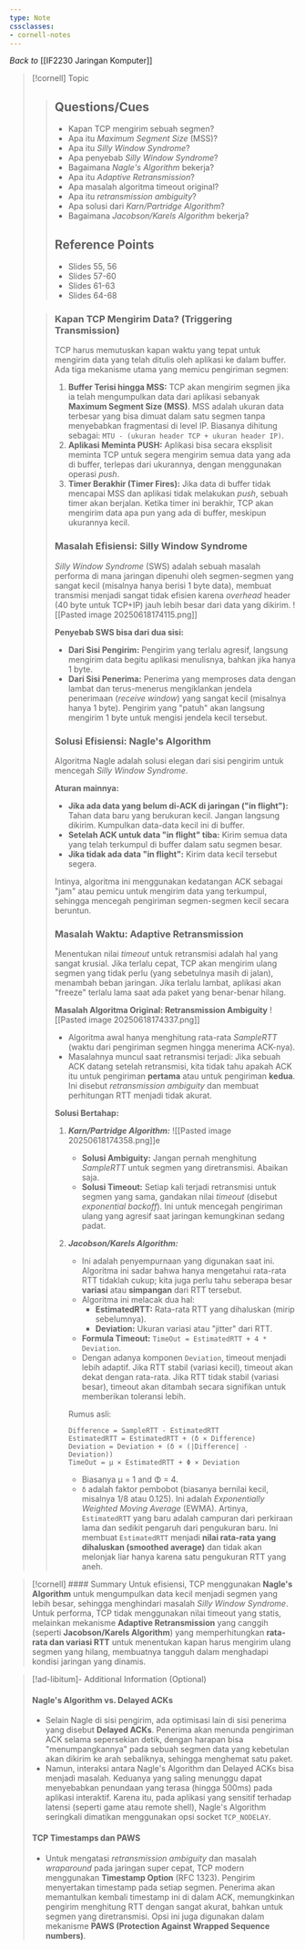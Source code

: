 ```yaml
---
type: Note
cssclasses:
- cornell-notes
---
```


_Back to_ [[IF2230 Jaringan Komputer]]

> [!cornell] Topic
> 
> > ## Questions/Cues
> > 
> > - Kapan TCP mengirim sebuah segmen?
> > - Apa itu _Maximum Segment Size_ (MSS)?
> > - Apa itu _Silly Window Syndrome_?
> > - Apa penyebab _Silly Window Syndrome_?
> > - Bagaimana _Nagle's Algorithm_ bekerja?
> > - Apa itu _Adaptive Retransmission_?
> > - Apa masalah algoritma timeout original?
> > - Apa itu _retransmission ambiguity_?
> > - Apa solusi dari _Karn/Partridge Algorithm_?
> > - Bagaimana _Jacobson/Karels Algorithm_ bekerja?
> >
> > ## Reference Points
> > 
> > - Slides 55, 56
> > - Slides 57-60
> > - Slides 61-63
> > - Slides 64-68
>
> > ### Kapan TCP Mengirim Data? (Triggering Transmission)
> > 
> > TCP harus memutuskan kapan waktu yang tepat untuk mengirim data yang telah ditulis oleh aplikasi ke dalam buffer. Ada tiga mekanisme utama yang memicu pengiriman segmen:
> > 
> > 1. **Buffer Terisi hingga MSS:** TCP akan mengirim segmen jika ia telah mengumpulkan data dari aplikasi sebanyak **Maximum Segment Size (MSS)**. MSS adalah ukuran data terbesar yang bisa dimuat dalam satu segmen tanpa menyebabkan fragmentasi di level IP. Biasanya dihitung sebagai: `MTU - (ukuran header TCP + ukuran header IP)`.
> > 2. **Aplikasi Meminta PUSH:** Aplikasi bisa secara eksplisit meminta TCP untuk segera mengirim semua data yang ada di buffer, terlepas dari ukurannya, dengan menggunakan operasi _push_.
> > 3. **Timer Berakhir (Timer Fires):** Jika data di buffer tidak mencapai MSS dan aplikasi tidak melakukan _push_, sebuah timer akan berjalan. Ketika timer ini berakhir, TCP akan mengirim data apa pun yang ada di buffer, meskipun ukurannya kecil.
> >
> > ### Masalah Efisiensi: Silly Window Syndrome
> > 
> > _Silly Window Syndrome_ (SWS) adalah sebuah masalah performa di mana jaringan dipenuhi oleh segmen-segmen yang sangat kecil (misalnya hanya berisi 1 byte data), membuat transmisi menjadi sangat tidak efisien karena _overhead_ header (40 byte untuk TCP+IP) jauh lebih besar dari data yang dikirim.
> > ![[Pasted image 20250618174115.png]]
> > 
> > **Penyebab SWS bisa dari dua sisi:**
> > 
> > - **Dari Sisi Pengirim:** Pengirim yang terlalu agresif, langsung mengirim data begitu aplikasi menulisnya, bahkan jika hanya 1 byte.
> > - **Dari Sisi Penerima:** Penerima yang memproses data dengan lambat dan terus-menerus mengiklankan jendela penerimaan (_receive window_) yang sangat kecil (misalnya hanya 1 byte). Pengirim yang "patuh" akan langsung mengirim 1 byte untuk mengisi jendela kecil tersebut.
> >
> > ### Solusi Efisiensi: Nagle's Algorithm
> > 
> > Algoritma Nagle adalah solusi elegan dari sisi pengirim untuk mencegah _Silly Window Syndrome_.
> > 
> > **Aturan mainnya:**
> > 
> > - **Jika ada data yang belum di-ACK di jaringan ("in flight"):** Tahan data baru yang berukuran kecil. Jangan langsung dikirim. Kumpulkan data-data kecil ini di buffer.
> > - **Setelah ACK untuk data "in flight" tiba:** Kirim semua data yang telah terkumpul di buffer dalam satu segmen besar.
> > - **Jika tidak ada data "in flight":** Kirim data kecil tersebut segera.
> > 
> > Intinya, algoritma ini menggunakan kedatangan ACK sebagai "jam" atau pemicu untuk mengirim data yang terkumpul, sehingga mencegah pengiriman segmen-segmen kecil secara beruntun.
> >
> > ### Masalah Waktu: Adaptive Retransmission
> > 
> > Menentukan nilai _timeout_ untuk retransmisi adalah hal yang sangat krusial. Jika terlalu cepat, TCP akan mengirim ulang segmen yang tidak perlu (yang sebetulnya masih di jalan), menambah beban jaringan. Jika terlalu lambat, aplikasi akan "freeze" terlalu lama saat ada paket yang benar-benar hilang.
> >  
> > **Masalah Algoritma Original: Retransmission Ambiguity**
> > ![[Pasted image 20250618174337.png]]
> > - Algoritma awal hanya menghitung rata-rata _SampleRTT_ (waktu dari pengiriman segmen hingga menerima ACK-nya).
> > - Masalahnya muncul saat retransmisi terjadi: Jika sebuah ACK datang setelah retransmisi, kita tidak tahu apakah ACK itu untuk pengiriman **pertama** atau untuk pengiriman **kedua**. Ini disebut _retransmission ambiguity_ dan membuat perhitungan RTT menjadi tidak akurat.
> > 
> > **Solusi Bertahap:**
> > 
> > 1. _**Karn/Partridge Algorithm:**_
> >     ![[Pasted image 20250618174358.png]]e
> >     - **Solusi Ambiguity:** Jangan pernah menghitung _SampleRTT_ untuk segmen yang diretransmisi. Abaikan saja.
> >     - **Solusi Timeout:** Setiap kali terjadi retransmisi untuk segmen yang sama, gandakan nilai _timeout_ (disebut _exponential backoff_). Ini untuk mencegah pengiriman ulang yang agresif saat jaringan kemungkinan sedang padat.
> > 2. _**Jacobson/Karels Algorithm:**_
> >     
> >     - Ini adalah penyempurnaan yang digunakan saat ini. Algoritma ini sadar bahwa hanya mengetahui rata-rata RTT tidaklah cukup; kita juga perlu tahu seberapa besar **variasi** atau **simpangan** dari RTT tersebut.
> >     - Algoritma ini melacak dua hal:
> >         - **EstimatedRTT:** Rata-rata RTT yang dihaluskan (mirip sebelumnya).
> >         - **Deviation:** Ukuran variasi atau "jitter" dari RTT.
> >     - **Formula Timeout:** `TimeOut = EstimatedRTT + 4 * Deviation`.
> >     - Dengan adanya komponen `Deviation`, timeout menjadi lebih adaptif. Jika RTT stabil (variasi kecil), timeout akan dekat dengan rata-rata. Jika RTT tidak stabil (variasi besar), timeout akan ditambah secara signifikan untuk memberikan toleransi lebih.
> >     
> >     Rumus asli:
> > 	  ```
> > 	Difference = SampleRTT - EstimatedRTT
> > 	EstimatedRTT = EstimatedRTT + (δ × Difference)
> > 	Deviation = Deviation + (δ × (|Difference| - Deviation))
> > 	TimeOut = μ × EstimatedRTT + Φ × Deviation
> > 	  ```
> > 	- Biasanya μ = 1 and Φ = 4.
> > 	- `δ` adalah faktor pembobot (biasanya bernilai kecil, misalnya 1/8 atau 0.125). Ini adalah _Exponentially Weighted Moving Average_ (EWMA). Artinya, `EstimatedRTT` yang baru adalah campuran dari perkiraan lama dan sedikit pengaruh dari pengukuran baru. Ini membuat `EstimatedRTT` menjadi **nilai rata-rata yang dihaluskan (smoothed average)** dan tidak akan melonjak liar hanya karena satu pengukuran RTT yang aneh.

> [!cornell] #### Summary
> Untuk efisiensi, TCP menggunakan **Nagle's Algorithm** untuk mengumpulkan data kecil menjadi segmen yang lebih besar, sehingga menghindari masalah _Silly Window Syndrome_. Untuk performa, TCP tidak menggunakan nilai timeout yang statis, melainkan mekanisme **Adaptive Retransmission** yang canggih (seperti **Jacobson/Karels Algorithm**) yang memperhitungkan **rata-rata dan variasi RTT** untuk menentukan kapan harus mengirim ulang segmen yang hilang, membuatnya tangguh dalam menghadapi kondisi jaringan yang dinamis.

> [!ad-libitum]- Additional Information (Optional)
> 
> #### Nagle's Algorithm vs. Delayed ACKs
> 
> - Selain Nagle di sisi pengirim, ada optimisasi lain di sisi penerima yang disebut **Delayed ACKs**. Penerima akan menunda pengiriman ACK selama sepersekian detik, dengan harapan bisa "menumpangkannya" pada sebuah segmen data yang kebetulan akan dikirim ke arah sebaliknya, sehingga menghemat satu paket.
> - Namun, interaksi antara Nagle's Algorithm dan Delayed ACKs bisa menjadi masalah. Keduanya yang saling menunggu dapat menyebabkan penundaan yang terasa (hingga 500ms) pada aplikasi interaktif. Karena itu, pada aplikasi yang sensitif terhadap latensi (seperti game atau remote shell), Nagle's Algorithm seringkali dimatikan menggunakan opsi socket `TCP_NODELAY`.
> 
> #### TCP Timestamps dan PAWS
> 
> - Untuk mengatasi _retransmission ambiguity_ dan masalah _wraparound_ pada jaringan super cepat, TCP modern menggunakan **Timestamp Option** (RFC 1323). Pengirim menyertakan timestamp pada setiap segmen. Penerima akan memantulkan kembali timestamp ini di dalam ACK, memungkinkan pengirim menghitung RTT dengan sangat akurat, bahkan untuk segmen yang diretransmisi. Opsi ini juga digunakan dalam mekanisme **PAWS (Protection Against Wrapped Sequence numbers)**.